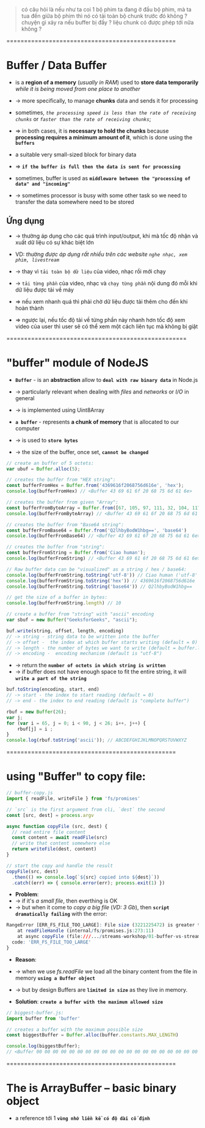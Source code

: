 > có câu hỏi là nếu như ta coi 1 bộ phim ta đang ở đầu bộ phim, mà ta tua đến giữa bộ phim thì nó có tải toàn bộ chunk trước đó không ?
> chuyện gì xảy ra nếu buffer bị đầy ? liệu chunk có được phép tới nữa không ?

================================================
# Buffer / Data Buffer
* is a **region of a memory** (_usually in RAM_) used to **store data temporarily** _while it is being moved from one place to another_
* -> more specifically, to manage **chunks** data and sends it for processing

* sometimes, _`the processing speed is less than the rate of receiving chunks`_ or _`faster than the rate of receiving chunks`_; 
* => in both cases, it is **necessary to hold the chunks** because **processing requires a minimum amount of it**, which is done using the **`buffers`**

* a suitable very small-sized block for binary data
* => **`if the buffer is full then the data is sent for processing`**

* sometimes, buffer is used as **`middleware between the "processing of data" and "incoming"`**
* -> sometimes processor is busy with some other task so we need to transfer the data somewhere need to be stored

## Ứng dụng
* -> thường áp dụng cho các quá trình input/output, khi mà tốc độ nhận và xuất dữ liệu có sự khác biệt lớn

* VD: _thường được áp dụng rất nhiều trên các website `nghe nhạc, xem phim, livestream`_
* -> thay vì `tải toàn bộ dữ liệu` của video, nhạc rồi mới chạy
* -> `tải từng phần` của video, nhạc và `chạy từng phần` nội dung đó mỗi khi dữ liệu được tải về máy
* => nếu xem nhanh quá thì phải chờ dữ liệu được tải thêm cho đến khi hoàn thành
* => ngược lại, nếu tốc độ tải về từng phần này nhanh hơn tốc độ xem video của user thì user sẽ có thể xem một cách liên tục mà không bị giật

===================================================
# "buffer" module of NodeJS
* **`Buffer`** - is an **abstraction** allow to **`deal with raw binary data`** in Node.js
* -> particularly relevant when dealing with _files_ and _networks_ or _I/O_ in general
* -> is implemented using Uint8Array

* **`a buffer`** - represents **a chunk of memory** that is allocated to our computer
* -> is used to **`store bytes`**
* -> the size of the buffer, once set, **`cannot be changed`**

```js - "Khởi tạo" buffer
// create an buffer of 5 octets:
var ubuf = Buffer.alloc(5); 

// creates the buffer from "HEX string":
const bufferFromHex = Buffer.from('4369616f2068756d616e', 'hex');
console.log(bufferFromHex) // <Buffer 43 69 61 6f 20 68 75 6d 61 6e>

// creates the buffer from given "Array":
const bufferFromByteArray = Buffer.from([67, 105, 97, 111, 32, 104, 117, 109, 97, 110]);
console.log(bufferFromByteArray) // <Buffer 43 69 61 6f 20 68 75 6d 61 6e>

// creates the buffer from "Base64 string":
const bufferFromBase64 = Buffer.from('Q2lhbyBodW1hbg==', 'base64')
console.log(bufferFromBase64) // <Buffer 43 69 61 6f 20 68 75 6d 61 6e>

// creates the buffer from "string":
const bufferFromString = Buffer.from('Ciao human');
console.log(bufferFromString) // <Buffer 43 69 61 6f 20 68 75 6d 61 6e>

// Raw buffer data can be "visualized" as a string / hex / base64:
console.log(bufferFromString.toString('utf-8')) // Ciao human ('utf-8' is the default)
console.log(bufferFromString.toString('hex')) // 4369616f2068756d616e
console.log(bufferFromString.toString('base64')) // Q2lhbyBodW1hbg==

// get the size of a buffer in bytes:
console.log(bufferFromString.length) // 10

// create a buffer from "string" with "ascii" encoding
var sbuf = new Buffer("GeeksforGeeks", "ascii");
```

```js - "write data" into a node buffer
buf.write(string, offset, length, encoding)
// -> string - string data to be written into the buffer
// -> offset -  the index at which buffer starts writing (default = 0)
// -> length - the number of bytes we want to write (default = buffer.length)
// -> encoding -  encoding mechanism (default is "utf-8")
```
* -> return the **`number of octets in which string is written`**
* -> if buffer does not have enough space to fit the entire string, it will **`write a part of the string`**

```js - "read data" from a node buffer
buf.toString(encoding, start, end)
// -> start - the index to start reading (default = 0)
// -> end - the index to end reading (default is "complete buffer")

rbuf = new Buffer(26); 
var j; 
for (var i = 65, j = 0; i < 90, j < 26; i++, j++) {  
    rbuf[j] = i ;  
}  
console.log(rbuf.toString('ascii')); // ABCDEFGHIJKLMNOPQRSTUVWXYZ      
```

================================================
# using "Buffer" to copy file:

```js - a Node.js script to copy a file from one place to another
// buffer-copy.js
import { readFile, writeFile } from 'fs/promises'

// `src` is the first argument from cli, `dest` the second
const [src, dest] = process.argv

async function copyFile (src, dest) {
  // read entire file content
  const content = await readFile(src)
  // write that content somewhere else
  return writeFile(dest, content)
}

// start the copy and handle the result
copyFile(src, dest)
  .then(() => console.log(`${src} copied into ${dest}`))
  .catch((err) => { console.error(err); process.exit(1) })
```

* **Problem**:
* -> if it's _a small file_, then everthing is OK
* -> but when it come to _copy a big file_ (_VD: 3 Gb_), then **`script dramatically failing`** with the error:
```r
RangeError [ERR_FS_FILE_TOO_LARGE]: File size (3221225472) is greater than 2 GB
    at readFileHandle (internal/fs/promises.js:273:11)
    at async copyFile (file:///.../streams-workshop/01-buffer-vs-stream/buffer-copy.js:8:19) {
  code: 'ERR_FS_FILE_TOO_LARGE'
}
```

* **Reason**:
* -> when we use _fs.readFile_ we load all the binary content from the file in memory **`using a Buffer object`** 
* -> but by design Buffers are **`limited in size`** as they live in memory.

* **Solution**: **`create a buffer with the maximum allowed size`**
```js - Careful, this will allocate a few GBs of memory!
// biggest-buffer.js:
import buffer from 'buffer'

// creates a buffer with the maximum possible size
const biggestBuffer = Buffer.alloc(buffer.constants.MAX_LENGTH) 

console.log(biggestBuffer);
// <Buffer 00 00 00 00 00 00 00 00 00 00 00 00 00 00 00 00 00 00 00 00 00 00 00 00 00 00 00 00 00 00 00 00 00 00 00 00 00 00 00 00 00 00 00 00 00 00 00 00 00 00 ... 4294967245 more bytes>
```

================================================
# The  is ArrayBuffer – basic binary object 
* a reference tới 1 **`vùng nhớ liền kề có độ dài cố định`**
